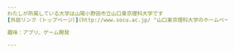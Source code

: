```yaml
---
わたしが所属している大学は山陽小野田市立山口東京理科大学です
[外部リンク（トップページ）](http://www.socu.ac.jp/ "山口東京理科大学のホームページへジャンプ")

趣味：アプリ、ゲーム開発  

---
```


